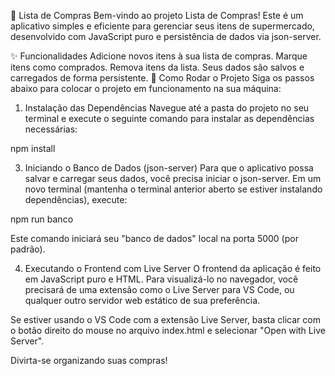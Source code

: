 🛒 Lista de Compras
Bem-vindo ao projeto Lista de Compras! Este é um aplicativo simples e eficiente para gerenciar seus itens de supermercado, desenvolvido com JavaScript puro e persistência de dados via json-server.

✨ Funcionalidades
Adicione novos itens à sua lista de compras.
Marque itens como comprados.
Remova itens da lista.
Seus dados são salvos e carregados de forma persistente.
🚀 Como Rodar o Projeto
Siga os passos abaixo para colocar o projeto em funcionamento na sua máquina:

1. Instalação das Dependências
Navegue até a pasta do projeto no seu terminal e execute o seguinte comando para instalar as dependências necessárias:

npm install

3. Iniciando o Banco de Dados (json-server)
Para que o aplicativo possa salvar e carregar seus dados, você precisa iniciar o json-server. Em um novo terminal (mantenha o terminal anterior aberto se estiver instalando dependências), execute:

npm run banco

Este comando iniciará seu "banco de dados" local na porta 5000 (por padrão).

4. Executando o Frontend com Live Server
O frontend da aplicação é feito em JavaScript puro e HTML. Para visualizá-lo no navegador, você precisará de uma extensão como o Live Server para VS Code, ou qualquer outro servidor web estático de sua preferência.

Se estiver usando o VS Code com a extensão Live Server, basta clicar com o botão direito do mouse no arquivo index.html e selecionar "Open with Live Server".

Divirta-se organizando suas compras!
